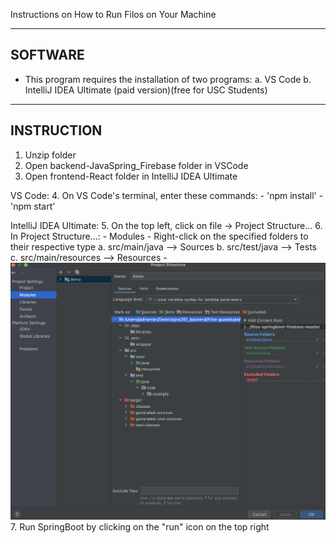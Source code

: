 Instructions on How to Run Filos on Your Machine 


--------
SOFTWARE
--------
* This program requires the installation of two programs:
    a. VS Code 
    b. IntelliJ IDEA Ultimate (paid version)(free for USC Students)


-----------
INSTRUCTION
-----------
1. Unzip folder
2. Open backend-JavaSpring_Firebase folder in VSCode
3. Open frontend-React folder in IntelliJ IDEA Ultimate
    
VS Code: 
4. On VS Code's terminal, enter these commands:
    - 'npm install' 
    - 'npm start' 

IntelliJ IDEA Ultimate:
5. On the top left, click on file -> Project Structure...
6. In Project Structure...:
    - Modules 
    - Right-click on the specified folders to their respective type 
        a. src/main/java      -->  Sources
        b. src/test/java      -->  Tests
        c. src/main/resources -->  Resources
    - ![Screenshot](Instructions.png)
7. Run SpringBoot by clicking on the "run" icon on the top right 